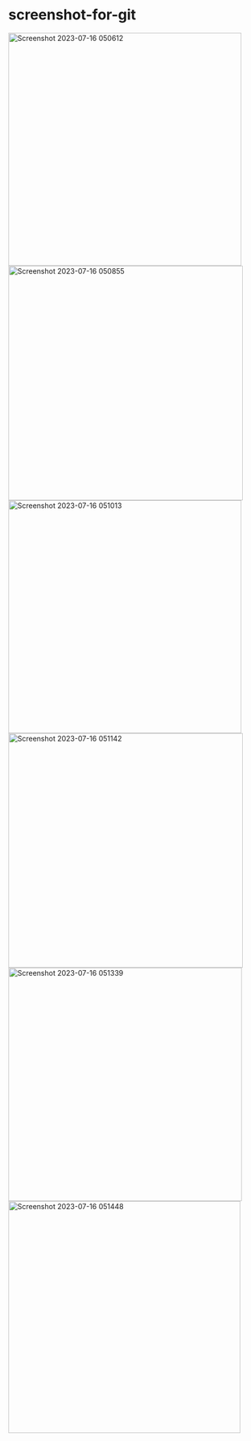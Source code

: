 # screenshot-for-git
<img width="463" alt="Screenshot 2023-07-16 050612" src="https://github.com/TOPTOL/screenshot-for-git/assets/139611225/9e4bcc2c-fa8f-4813-bb78-ef28d9c0c858">
<img width="466" alt="Screenshot 2023-07-16 050855" src="https://github.com/TOPTOL/screenshot-for-git/assets/139611225/4d1589ba-f5a3-4d59-a856-8f2dfe4d7123">
<img width="463" alt="Screenshot 2023-07-16 051013" src="https://github.com/TOPTOL/screenshot-for-git/assets/139611225/0c5ffd65-402c-4e2b-82dc-e3306a33d84e">
<img width="466" alt="Screenshot 2023-07-16 051142" src="https://github.com/TOPTOL/screenshot-for-git/assets/139611225/4a8a129b-54e2-4e36-8509-3527d72276ca">
<img width="464" alt="Screenshot 2023-07-16 051339" src="https://github.com/TOPTOL/screenshot-for-git/assets/139611225/177e0f9c-a37e-440a-80b1-54ef0faed1f4">
<img width="461" alt="Screenshot 2023-07-16 051448" src="https://github.com/TOPTOL/screenshot-for-git/assets/139611225/2c81a807-f9fb-44ff-88ab-47eae393cce7">

